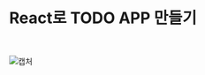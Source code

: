 # React로 TODO APP 만들기

<br>

![캡처](https://user-images.githubusercontent.com/52685250/87931311-8f9c3000-cac4-11ea-86c2-9ec02aa6198f.PNG)